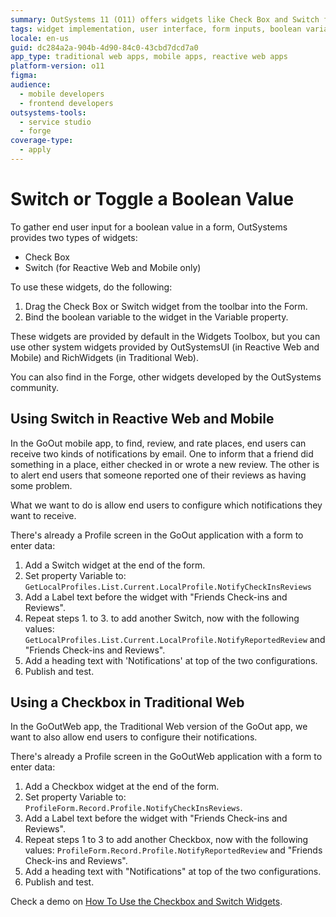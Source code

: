 ```yaml
---
summary: OutSystems 11 (O11) offers widgets like Check Box and Switch for boolean input in forms, available in different web and mobile environments.
tags: widget implementation, user interface, form inputs, boolean variables, community widgets
locale: en-us
guid: dc284a2a-904b-4d90-84c0-43cbd7dcd7a0
app_type: traditional web apps, mobile apps, reactive web apps
platform-version: o11
figma:
audience:
  - mobile developers
  - frontend developers
outsystems-tools:
  - service studio
  - forge
coverage-type:
  - apply
---
```


# Switch or Toggle a Boolean Value

To gather end user input for a boolean value in a form, OutSystems provides two types of widgets:

*  Check Box
*  Switch (for Reactive Web and Mobile only)

To use these widgets, do the following:

1. Drag the Check Box or Switch widget from the toolbar into the Form.
1. Bind the boolean variable to the widget in the Variable property. 

These widgets are provided by default in the Widgets Toolbox, but you can use other system widgets provided by OutSystemsUI (in Reactive Web and Mobile) and RichWidgets (in Traditional Web).

You can also find in the Forge, other widgets developed by the OutSystems community.

## Using Switch in Reactive Web and Mobile

In the GoOut mobile app, to find, review, and rate places, end users can receive two kinds of notifications by email. One to inform that a friend did something in a place, either checked in or wrote a new review. The other is to alert end users that someone reported one of their reviews as having some problem.

What we want to do is allow end users to configure which notifications they want to receive.

There's already a Profile screen in the GoOut application with a form to enter data:

1. Add a Switch widget at the end of the form.
1. Set property Variable to: `GetLocalProfiles.List.Current.LocalProfile.NotifyCheckInsReviews`
1. Add a Label text before the widget with "Friends Check-ins and Reviews".
1. Repeat steps 1. to 3. to add another Switch, now with the following values: `GetLocalProfiles.List.Current.LocalProfile.NotifyReportedReview` and "Friends Check-ins and Reviews".
1. Add a heading text with 'Notifications' at top of the two configurations. 
1. Publish and test.


## Using a Checkbox in Traditional Web

In the GoOutWeb app, the Traditional Web version of the GoOut app, we want to also allow end users to configure their notifications.

There's already a Profile screen in the GoOutWeb application with a form to enter data:

1. Add a Checkbox widget at the end of the form. 
1. Set property Variable to: `ProfileForm.Record.Profile.NotifyCheckInsReviews`.
1. Add a Label text before the widget with "Friends Check-ins and Reviews".
1. Repeat steps 1 to 3 to add another Checkbox, now with the following values: `ProfileForm.Record.Profile.NotifyReportedReview` and "Friends Check-ins and Reviews".
1. Add a heading text with "Notifications" at top of the two configurations.
1. Publish and test.


Check a demo on [How To Use the Checkbox and Switch Widgets](https://www.outsystems.com/training/lesson/1959/demo-how-to-use-the-checkbox-and-switch-widgets?LearningPathId=1).
